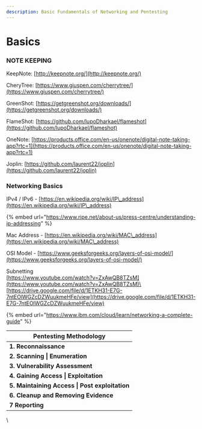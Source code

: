 ```yaml
---
description: Basic Fundamentals of Networking and Pentesting
---
```


# Basics

### NOTE KEEPING

KeepNote: [http://keepnote.org/](http://keepnote.org/)

CheryTree: [https://www.giuspen.com/cherrytree/](https://www.giuspen.com/cherrytree/)

GreenShot: [https://getgreenshot.org/downloads/](https://getgreenshot.org/downloads/)

FlameShot: [https://github.com/lupoDharkael/flameshot](https://github.com/lupoDharkael/flameshot)

OneNote: [https://products.office.com/en-us/onenote/digital-note-taking-app?rtc=1](https://products.office.com/en-us/onenote/digital-note-taking-app?rtc=1)

Joplin: [https://github.com/laurent22/joplin](https://github.com/laurent22/joplin)

### Networking Basics

IPv4 / IPv6 - [https://en.wikipedia.org/wiki/IP\_address](https://en.wikipedia.org/wiki/IP\_address)

{% embed url="https://www.ripe.net/about-us/press-centre/understanding-ip-addressing" %}

Mac Address - [https://en.wikipedia.org/wiki/MAC\_address](https://en.wikipedia.org/wiki/MAC\_address)

OSI Model - [https://www.geeksforgeeks.org/layers-of-osi-model/](https://www.geeksforgeeks.org/layers-of-osi-model/)

Subnetting \
[https://www.youtube.com/watch?v=ZxAwQB8TZsM](https://www.youtube.com/watch?v=ZxAwQB8TZsM)\
[https://drive.google.com/file/d/1ETKH31-E7G-7ntEOlWGZcDZWuukmeHFe/view](https://drive.google.com/file/d/1ETKH31-E7G-7ntEOlWGZcDZWuukmeHFe/view)

{% embed url="https://www.ibm.com/cloud/learn/networking-a-complete-guide" %}

| Pentesting Methodology                           |
| ------------------------------------------------ |
| **1. Reconn­ais­sance**                          |
| **2. Scanning \| Enumeration**                   |
| **3. Vulner­ability Assessment**                 |
| **4. Gaining Access \| Exploi­tation**           |
| **5. Mainta­ining Access \| Post exploi­tation** |
| **6. Cleanup and Removing Evidence**             |
| **7 Reporting**                                  |

\


